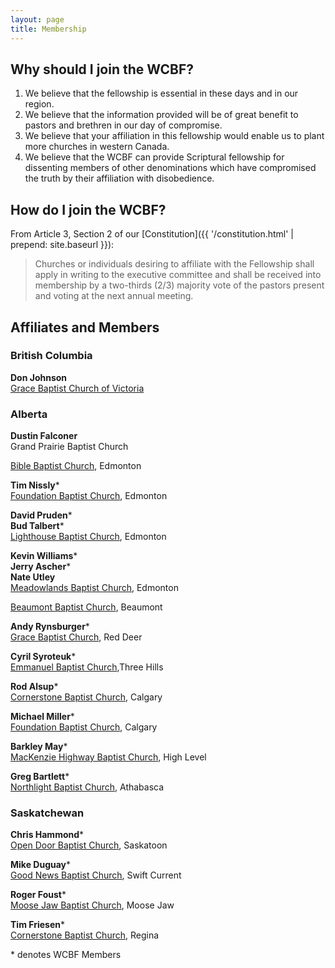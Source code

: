 ```yaml
---
layout: page
title: Membership
---
```


Why should I join the WCBF?
---------------------------

1. We believe that the fellowship is essential in these days and in our region.
2. We believe that the information provided will be of great benefit to pastors and brethren in our day of compromise.
3. We believe that your affiliation in this fellowship would enable us to plant more churches in western Canada.
4. We believe that the WCBF can provide Scriptural fellowship for dissenting members of other denominations which have compromised the truth by their affiliation with disobedience.

How do I join the WCBF?
-----------------------

From Article 3, Section 2 of our [Constitution]({{ '/constitution.html' | prepend: site.baseurl }}):

> Churches or individuals desiring to affiliate with the Fellowship shall apply in writing to the executive committee and shall be received into membership by a two-thirds (2/3) majority vote of the pastors present and voting at the next annual meeting.

Affiliates and Members
----------------------

### British Columbia 

**Don Johnson**  
[Grace Baptist Church of Victoria](http://www.gbcvic.org)

### Alberta 

**Dustin Falconer**  
Grand Prairie Baptist Church

[Bible Baptist Church](http://www.edmontonbiblebaptist.com/), Edmonton

**Tim Nissly**\*  
[Foundation Baptist Church](http://www.foundationbaptist.ca), Edmonton

**David Pruden**\*  
**Bud Talbert**\*  
[Lighthouse Baptist Church](http://www.lighthousebaptist.ca/), Edmonton

**Kevin Williams**\*  
**Jerry Ascher**\*  
**Nate Utley**  
[Meadowlands Baptist Church](http://www.meadowlandsbaptist.com), Edmonton

[Beaumont Baptist Church](http://www.beaumontbaptist.ca/), Beaumont

**Andy Rynsburger**\*  
[Grace Baptist Church](http://www.gracebaptist.ca/), Red Deer

**Cyril Syroteuk**\*  
[Emmanuel Baptist Church](http://www.emmanuelbaptist3hills.ca),Three Hills 

**Rod Alsup**\*  
[Cornerstone Baptist Church](http://cornerstonebaptistcalgary.com/), Calgary

**Michael Miller**\*  
[Foundation Baptist Church](http://www.foundationbaptistchurch.com), Calgary

**Barkley May**\*  
[MacKenzie Highway Baptist Church](http://www.mhbchighlevel.com), High Level

**Greg Bartlett**\*  
[Northlight Baptist Church](http://www.northlightbaptist.ca), Athabasca


### Saskatchewan 

**Chris Hammond**\*  
[Open Door Baptist Church](http://www.odbaptist.ca), Saskatoon

**Mike Duguay**\*  
[Good News Baptist Church](http://www.goodnewsbaptist.ca), Swift Current

**Roger Foust**\*  
[Moose Jaw Baptist Church](http://www.mjbaptist.com/), Moose Jaw

**Tim Friesen**\*  
[Cornerstone Baptist Church](http://cornerstonebaptistchurch.ca/), Regina

\* denotes WCBF Members